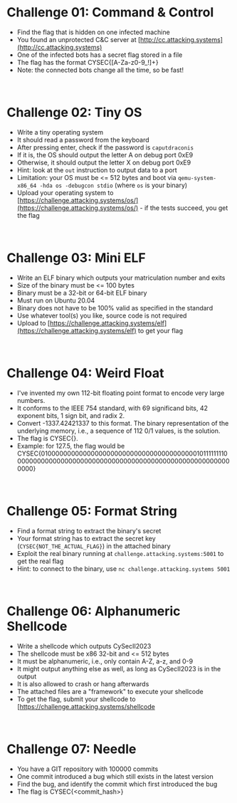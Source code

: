 # Challenge 01: Command & Control

- Find the flag that is hidden on one infected machine
- You found an unprotected C&C server at [http://cc.attacking.systems](http://cc.attacking.systems)
- One of the infected bots has a secret flag stored in a file
- The flag has the format CYSEC{[A-Za-z0-9\_!]+}
- Note: the connected bots change all the time, so be fast!

<br>


# Challenge 02: Tiny OS

- Write a tiny operating system
- It should read a password from the keyboard
- After pressing enter, check if the password is `caputdraconis`
- If it is, the OS should output the letter A on debug port 0xE9
- Otherwise, it should output the letter X on debug port 0xE9
- Hint: look at the `out` instruction to output data to a port
- Limitation: your OS must be <= 512 bytes and boot via `qemu-system-x86_64 -hda os -debugcon stdio` (where `os` is your binary)
- Upload your operating system to [https://challenge.attacking.systems/os/](https://challenge.attacking.systems/os/) - if the tests succeed, you get the flag

<br>


# Challenge 03: Mini ELF

- Write an ELF binary which outputs your matriculation number and exits
- Size of the binary must be <= 100 bytes
- Binary must be a 32-bit or 64-bit ELF binary
- Must run on Ubuntu 20.04
- Binary does not have to be 100% valid as specified in the standard
- Use whatever tool(s) you like, source code is not required
- Upload to [https://challenge.attacking.systems/elf](https://challenge.attacking.systems/elf) to get your flag

<br>


# Challenge 04: Weird Float

- I've invented my own 112-bit floating point format to encode very large numbers.
- It conforms to the IEEE 754 standard, with 69 significand bits, 42 exponent bits, 1 sign bit, and radix 2.
- Convert -1337.42421337 to this format. The binary representation of the underlying memory, i.e., a sequence of 112 0/1 values, is the solution.
- The flag is CYSEC{<solution>}.
- Example: for 127.5, the flag would be CYSEC{0100000000000000000000000000000000000000101111111100000000000000000000000000000000000000000000000000000000000}

<br>

  
# Challenge 05: Format String

- Find a format string to extract the binary's secret
- Your format string has to extract the secret key (`CYSEC{NOT_THE_ACTUAL_FLAG}`) in the attached binary
- Exploit the real binary running at `challenge.attacking.systems:5001` to get the real flag
- Hint: to connect to the binary, use `nc challenge.attacking.systems 5001`

<br>

  
# Challenge 06: Alphanumeric Shellcode

- Write a shellcode which outputs CySecII2023
- The shellcode must be x86 32-bit and <= 512 bytes
- It must be alphanumeric, i.e., only contain A-Z, a-z, and 0-9
- It might output anything else as well, as long as CySecII2023 is in the output
- It is also allowed to crash or hang afterwards
- The attached files are a "framework" to execute your shellcode
- To get the flag, submit your shellcode to [https://challenge.attacking.systems/shellcode

<br>


# Challenge 07: Needle
                                            
- You have a GIT repository with 100000 commits
- One commit introduced a bug which still exists in the latest version
- Find the bug, and identify the commit which first introduced the bug
- The flag is CYSEC{<commit_hash>}

